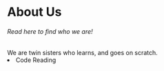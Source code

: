 
<html>
  <head>




    
<h1>About Us</h1>
<h6> Read here to find who we are! </h6>
    </head>
  <body> We are twin sisters who learns, and goes on scratch. 
  <li> Code
    Reading
</li>
</body>



